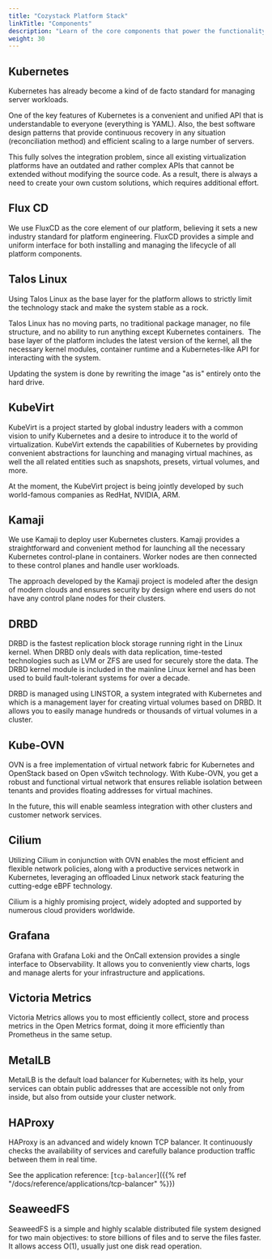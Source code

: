 ```yaml
---
title: "Cozystack Platform Stack"
linkTitle: "Components"
description: "Learn of the core components that power the functionality and flexibility of Cozystack"
weight: 30
---
```


## Kubernetes

Kubernetes has already become a kind of de facto standard for managing server workloads.

One of the key features of Kubernetes is a convenient and unified API that is understandable to everyone (everything is YAML). Also, the best software design patterns that provide continuous recovery in any situation (reconciliation method) and efficient scaling to a large number of servers.

This fully solves the integration problem, since all existing virtualization platforms have an outdated and rather complex APIs that cannot be extended without modifying the source code. As a result, there is always a need to create your own custom solutions, which requires additional effort.

## Flux CD

We use FluxCD as the core element of our platform, believing it sets a new industry standard for platform engineering. FluxCD provides a simple and uniform interface for both installing and managing the lifecycle of all platform components.

## Talos Linux

Using Talos Linux as the base layer for the platform allows to strictly limit the technology stack and make the system stable as a rock. 

Talos Linux has no moving parts, no traditional package manager, no file structure, and no ability to run anything except Kubernetes containers. 
The base layer of the platform includes the latest version of the kernel, all the necessary kernel modules, container runtime and a Kubernetes-like API for interacting with the system.

Updating the system is done by rewriting the image "as is" entirely onto the hard drive.

## KubeVirt

KubeVirt is a project started by global industry leaders with a common vision to unify Kubernetes and a desire to introduce it to the world of virtualization. KubeVirt extends the capabilities of Kubernetes by providing convenient abstractions for launching and managing virtual machines, as well the all related entities such as snapshots, presets, virtual volumes, and more.

At the moment, the KubeVirt project is being jointly developed by such world-famous companies as RedHat, NVIDIA, ARM.

## Kamaji

We use Kamaji to deploy user Kubernetes clusters. Kamaji provides a straightforward and convenient method for launching all the necessary Kubernetes control-plane in containers. Worker nodes are then connected to these control planes and handle user workloads.

The approach developed by the Kamaji project is modeled after the design of modern clouds and ensures security by design where end users do not have any control plane nodes for their clusters.

## DRBD

DRBD is the fastest replication block storage running right in the Linux kernel. When DRBD only deals with data replication, time-tested technologies such as LVM or ZFS are used for securely store the data.
The DRBD kernel module is included in the mainline Linux kernel and has been used to build fault-tolerant systems for over a decade.

DRBD is managed using LINSTOR, a system integrated with Kubernetes and which is a management layer for creating virtual volumes based on DRBD. It allows you to easily manage hundreds or thousands of virtual volumes in a cluster.

## Kube-OVN

OVN is a free implementation of virtual network fabric for Kubernetes and OpenStack based on Open vSwitch technology. With Kube-OVN, you get a robust and functional virtual network that ensures reliable isolation between tenants and provides floating addresses for virtual machines.

In the future, this will enable seamless integration with other clusters and customer network services.

## Cilium

Utilizing Cilium in conjunction with OVN enables the most efficient and flexible network policies, along with a productive services network in Kubernetes, leveraging an offloaded Linux network stack featuring the cutting-edge eBPF technology.

Cilium is a highly promising project, widely adopted and supported by numerous cloud providers worldwide.

## Grafana

Grafana with Grafana Loki and the OnCall extension provides a single interface to Observability. It allows you to conveniently view charts, logs and manage alerts for your infrastructure and applications.

## Victoria Metrics

Victoria Metrics allows you to most efficiently collect, store and process metrics in the Open Metrics format, doing it more efficiently than Prometheus in the same setup.

## MetalLB

MetalLB is the default load balancer for Kubernetes; with its help, your services can obtain public addresses that are accessible not only from inside, but also from outside your cluster network.

## HAProxy

HAProxy is an advanced and widely known TCP balancer. It continuously checks the availability of services and carefully balance production traffic between them in real time.

See the application reference: [`tcp-balancer`]({{% ref "/docs/reference/applications/tcp-balancer" %}})

## SeaweedFS

SeaweedFS is a simple and highly scalable distributed file system designed for two main objectives: to store billions of files and to serve the files faster. It allows access O(1), usually just one disk read operation.
